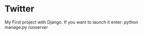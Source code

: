 # Twitter
My First project with Django.
If you want to launch it enter:
  python manage.py runserver
